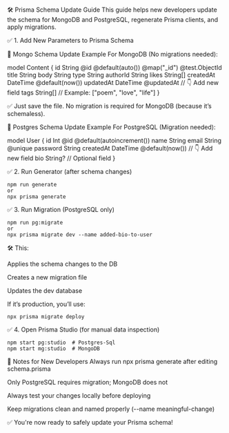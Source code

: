 🛠 Prisma Schema Update Guide
This guide helps new developers update the schema for MongoDB and PostgreSQL, regenerate Prisma clients, and apply migrations.


✅ 1. Add New Parameters to Prisma Schema

🧾 Mongo Schema Update Example
For MongoDB (No migrations needed):

model Content {
  id        String   @id @default(auto()) @map("_id") @test.ObjectId
  title     String
  body      String
  type      String
  authorId  String
  likes     String[]
  createdAt DateTime @default(now())
  updatedAt DateTime @updatedAt
  // 👇 Add new field
  tags      String[] // Example: ["poem", "love", "life"]
}

✅ Just save the file. No migration is required for MongoDB (because it’s schemaless).

🧾 Postgres Schema Update Example
For PostgreSQL (Migration needed):

model User {
  id        Int      @id @default(autoincrement())
  name      String
  email     String   @unique
  password  String
  createdAt DateTime @default(now())
  // 👇 Add new field
  bio       String?  // Optional field
}

✅ 2. Run Generator (after schema changes)

```
npm run generate
or
npx prisma generate
```

✅ 3. Run Migration (PostgreSQL only)

```
npm run pg:migrate
or
npx prisma migrate dev --name added-bio-to-user
```

🛠 This:

Applies the schema changes to the DB

Creates a new migration file

Updates the dev database

If it’s production, you’ll use:

```
npx prisma migrate deploy

```

✅ 4. Open Prisma Studio (for manual data inspection)

```
npm start pg:studio  # Postgres-Sql
npm start mg:studio  # MongoDB
```


🧠 Notes for New Developers
Always run npx prisma generate after editing schema.prisma

Only PostgreSQL requires migration; MongoDB does not

Always test your changes locally before deploying

Keep migrations clean and named properly (--name meaningful-change)

✅ You're now ready to safely update your Prisma schema!